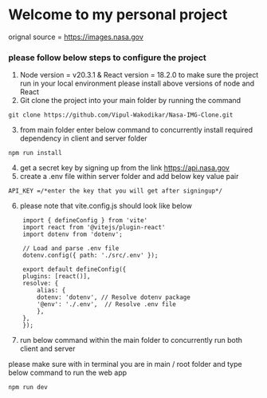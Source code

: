 # Welcome to my personal project 

orignal source = https://images.nasa.gov

### please follow below steps to configure the project

1. Node version = v20.3.1 & React version = 18.2.0 
to make sure the project run in your local environment please install above versions of node and React
2. Git clone the project into your main folder by running the command
```
git clone https://github.com/Vipul-Wakodikar/Nasa-IMG-Clone.git
```
3. from main folder enter below command to concurrently install required dependency in client and server folder
```
npm run install
```
4. get a secret key by signing up from the link https://api.nasa.gov
5. create a .env file within server folder and add below key value pair
```
API_KEY =/*enter the key that you will get after signingup*/
```
6. please note that vite.config.js should look like below

```
    import { defineConfig } from 'vite'
    import react from '@vitejs/plugin-react'
    import dotenv from 'dotenv';

    // Load and parse .env file
    dotenv.config({ path: './src/.env' });

    export default defineConfig({
    plugins: [react()],
    resolve: {
        alias: {
        dotenv: 'dotenv', // Resolve dotenv package
        '@env': './.env',  // Resolve .env file
        },
    },
    });
```
7. run below command within the main folder to concurrently run both client and server

please make sure with in terminal you are in main / root folder and type below command to run the web app

```
npm run dev
```
